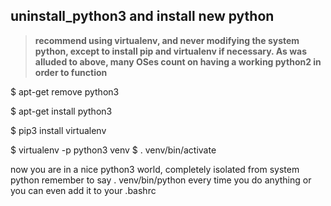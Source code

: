 ## uninstall_python3 and install new python

> **recommend using virtualenv, and never modifying the system python, except to install pip and virtualenv if necessary.
As was alluded to above, many OSes count on having a working python2 in order to function**


$ apt-get remove python3

$ apt-get install python3

$ pip3 install virtualenv

$ virtualenv -p python3 venv
$ . venv/bin/activate

now you are in a nice python3 world, completely isolated from system python
remember to say . venv/bin/python every time you do anything
or you can even add it to your .bashrc
